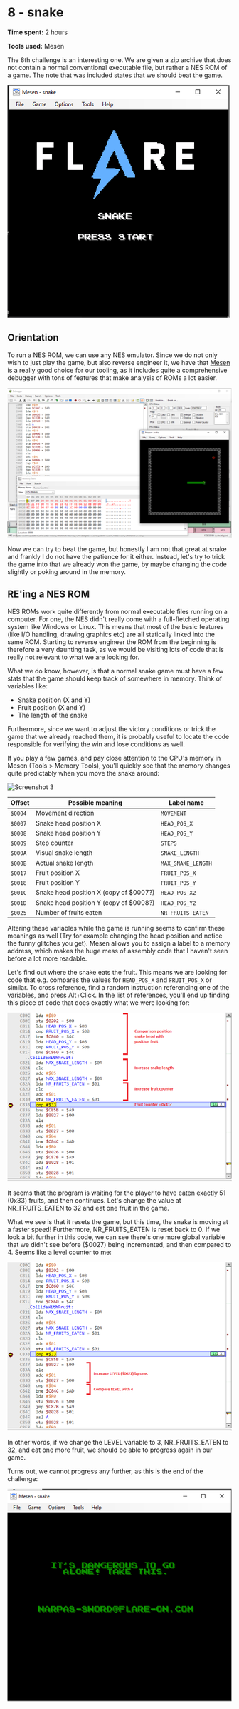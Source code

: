 8 - snake
=========

**Time spent:** 2 hours

**Tools used:** Mesen

The 8th challenge is an interesting one. We are given a zip archive that does not contain a normal conventional executable file, but rather a NES ROM of a game. The note that was included states that we should beat the game.

![Screenshot 1](screenshot1.png)


Orientation
-----------

To run a NES ROM, we can use any NES emulator. Since we do not only wish to just play the game, but also reverse engineer it, we have that [Mesen](https://mesen.ca/index.php#Downloads) is a really good choice for our tooling, as it includes quite a comprehensive debugger with tons of features that make analysis of ROMs a lot easier.

![Screenshot 2](screenshot2.png)

Now we can try to beat the game, but honestly I am not that great at snake and frankly I do not have the patience for it either. Instead, let's try to trick the game into that we already won the game, by maybe changing the code slightly or poking around in the memory.

RE'ing a NES ROM
----------------

NES ROMs work quite differently from normal executable files running on a computer. For one, the NES didn't really come with a full-fletched operating system like Windows or Linux. This means that most of the basic features (like I/O handling, drawing graphics etc) are all statically linked into the same ROM. Starting to reverse engineer the ROM from the beginning is therefore a very daunting task, as we would be visiting lots of code that is really not relevant to what we are looking for.

What we do know, however, is that a normal snake game must have a few stats that the game should keep track of somewhere in memory. Think of variables like:
- Snake position (X and Y)
- Fruit position (X and Y)
- The length of the snake

Furthermore, since we want to adjust the victory conditions or trick the game that we already reached them, it is probably useful to locate the code responsible for verifying the win and lose conditions as well.

If you play a few games, and pay close attention to the CPU's memory in Mesen (Tools > Memory Tools), you'll quickly see that the memory changes quite predictably when you move the snake around:

![Screenshot 3](https://i.imgur.com/2JPiEkg.gif)

| Offset | Possible meaning                       | Label name        |
|--------|----------------------------------------|-------------------|
| `$0004`| Movement direction                     | `MOVEMENT`        |
| `$0007`| Snake head position X                  | `HEAD_POS_X`      |
| `$0008`| Snake head position Y                  | `HEAD_POS_Y`      |
| `$0009`| Step counter                           | `STEPS`           |
| `$000A`| Visual snake length                    | `SNAKE_LENGTH`    |
| `$000B`| Actual snake length                    | `MAX_SNAKE_LENGTH`|
| `$0017`| Fruit position X                       | `FRUIT_POS_X`     |
| `$0018`| Fruit position Y                       | `FRUIT_POS_Y`     |
| `$001C`| Snake head position X (copy of $0007?) | `HEAD_POS_X2`     |
| `$001D`| Snake head position Y (copy of $0008?) | `HEAD_POS_Y2`     |
| `$0025`| Number of fruits eaten                 | `NR_FRUITS_EATEN` |

Altering these variables while the game is running seems to confirm these meanings as well (Try for example changing the head position and notice the funny glitches you get). Mesen allows you to assign a label to a memory address, which makes the huge mess of assembly code that I haven't seen before a lot more readable.

Let's find out where the snake eats the fruit. This means we are looking for code that e.g. compares the values for `HEAD_POS_X` and `FRUIT_POS_X` or similar. To cross reference, find a random instruction referencing one of the variables, and press Alt+Click. In the list of references, you'll end up finding this piece of code that does exactly what we were looking for:

![Screenshot 3](screenshot3.png)

It seems that the program is waiting for the player to have eaten exactly 51 (0x33) fruits, and then continues. Let's change the value at NR_FRUITS_EATEN to 32 and eat one fruit in the game.

What we see is that it resets the game, but this time, the snake is moving at a faster speed! Furthermore, NR_FRUITS_EATEN is reset back to 0. If we look a bit further in this code, we can see there's one more global variable that we didn't see before ($0027) being incremented, and then compared to 4. Seems like a level counter to me:

![Screenshot 4](screenshot4.png)

In other words, if we change the LEVEL variable to 3, NR_FRUITS_EATEN to 32, and eat one more fruit, we should be able to progress again in our game. 

Turns out, we cannot progress any further, as this is the end of the challenge:

![Screenshot 5](screenshot5.png)
